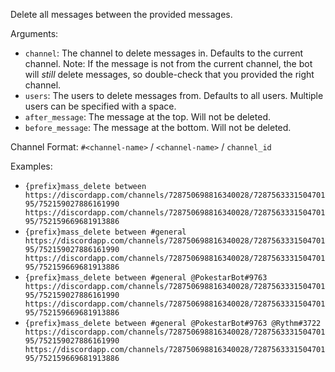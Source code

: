 Delete all messages between the provided messages.

Arguments:
* `channel`: The channel to delete messages in. Defaults to the current channel. Note: If the message is not from the current channel, the bot will *still* delete messages, so double-check that you provided the right channel.
* `users`: The users to delete messages from. Defaults to all users. Multiple users can be specified with a space.
* `after_message`: The message at the top. Will not be deleted.
* `before_message`: The message at the bottom. Will not be deleted.

Channel Format: `#<channel-name>` / `<channel-name>` / `channel_id`

Examples:
* `{prefix}mass_delete between https://discordapp.com/channels/728750698816340028/728756333150470195/752159027886161990 https://discordapp.com/channels/728750698816340028/728756333150470195/752159669681913886`
* `{prefix}mass_delete between #general https://discordapp.com/channels/728750698816340028/728756333150470195/752159027886161990 https://discordapp.com/channels/728750698816340028/728756333150470195/752159669681913886`
* `{prefix}mass_delete between #general @PokestarBot#9763 https://discordapp.com/channels/728750698816340028/728756333150470195/752159027886161990 https://discordapp.com/channels/728750698816340028/728756333150470195/752159669681913886`
* `{prefix}mass_delete between #general @PokestarBot#9763 @Rythm#3722 https://discordapp.com/channels/728750698816340028/728756333150470195/752159027886161990 https://discordapp.com/channels/728750698816340028/728756333150470195/752159669681913886`
